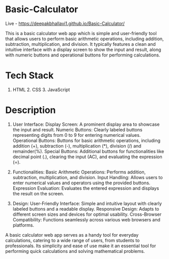 # Basic-Calculator
Live - https://deepakbhallavi1.github.io/Basic-Calculator/

This is a basic calculator web app which is simple and user-friendly tool that allows users to perform basic arithmetic operations, including addition, subtraction, multiplication, and division. It typically features a clean and intuitive interface with a display screen to show the input and result, along with numeric buttons and operational buttons for performing calculations.

# Tech Stack
1. HTML  2. CSS  3. JavaScript

# Description
1. User Interface:
Display Screen: A prominent display area to showcase the input and result.
Numeric Buttons: Clearly labeled buttons representing digits from 0 to 9 for entering numerical values.
Operational Buttons: Buttons for basic arithmetic operations, including addition (+), subtraction (-), multiplication (*), division (/) and remainder(%).
Special Buttons: Additional buttons for functionalities like decimal point (.), clearing the input (AC), and evaluating the expression (=).

2. Functionalities:
Basic Arithmetic Operations: Performs addition, subtraction, multiplication, and division.
Input Handling: Allows users to enter numerical values and operators using the provided buttons.
Expression Evaluation: Evaluates the entered expression and displays the result on the screen.

3. Design:
User-Friendly Interface: Simple and intuitive layout with clearly labeled buttons and a readable display.
Responsive Design: Adapts to different screen sizes and devices for optimal usability.
Cross-Browser Compatibility: Functions seamlessly across various web browsers and platforms.

A basic calculator web app serves as a handy tool for everyday calculations, catering to a wide range of users, from students to professionals. Its simplicity and ease of use make it an essential tool for performing quick calculations and solving mathematical problems.
